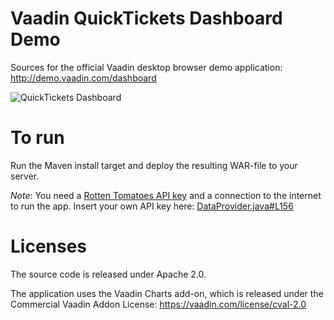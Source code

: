 Vaadin QuickTickets Dashboard Demo
==================================

Sources for the official Vaadin desktop browser demo application: http://demo.vaadin.com/dashboard

![QuickTickets Dashboard](https://vaadin.com/image/image_gallery?uuid=0333a002-1e66-43f4-b127-b7da911a3cb3&groupId=10187&t=1359053559577)

To run
==
Run the Maven install target and deploy the resulting WAR-file to your server.

*Note*: You need a [Rotten Tomatoes API key](http://developer.rottentomatoes.com) and a connection to the internet to run the app. Insert your own API key here: [DataProvider.java#L156](https://github.com/vaadin/dashboard-demo/blob/master/src/main/java/com/vaadin/demo/dashboard/data/DataProvider.java#L156)


Licenses
==
The source code is released under Apache 2.0.

The application uses the Vaadin Charts add-on, which is released under the Commercial Vaadin Addon License: https://vaadin.com/license/cval-2.0

